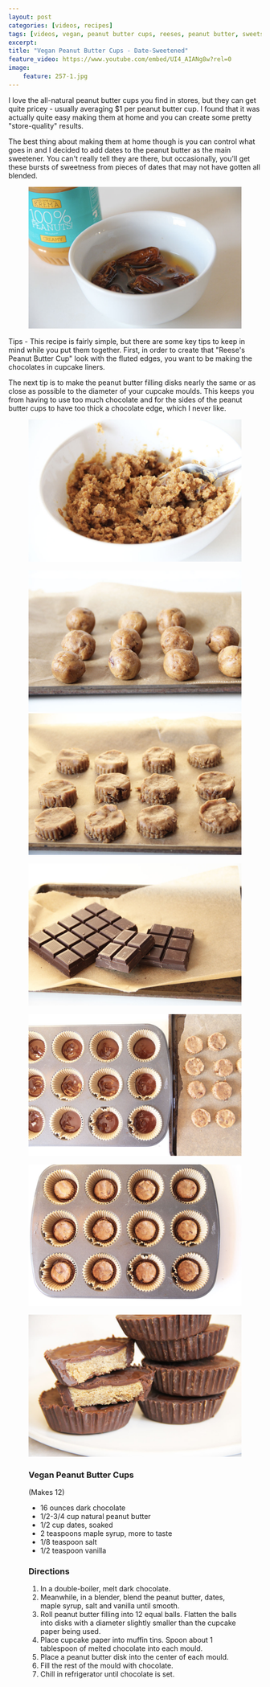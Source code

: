```yaml
---
layout: post
categories: [videos, recipes]
tags: [videos, vegan, peanut butter cups, reeses, peanut butter, sweets]
excerpt: 
title: "Vegan Peanut Butter Cups - Date-Sweetened"
feature_video: https://www.youtube.com/embed/UI4_AIANg8w?rel=0
image:
    feature: 257-1.jpg
---
```


I love the all-natural peanut butter cups you find in stores, but they can get quite pricey - usually averaging $1 per peanut butter cup.  I found that it was actually quite easy making them at home and you can create some pretty "store-quality" results.  

The best thing about making them at home though is you can control what goes in and I decided to add dates to the peanut butter as the main sweetener.  You can't really tell they are there, but occasionally, you'll get these bursts of sweetness from pieces of dates that may not have gotten all blended.


<figure>
    <img src="/images/257-2.jpg">
</figure> 

Tips - This recipe is fairly simple, but there are some key tips to keep in mind while you put them together.  First, in order to create that "Reese's Peanut Butter Cup" look with the fluted edges, you want to be making the chocolates in cupcake liners.

The next tip is to make the peanut butter filling disks nearly the same or as close as possible to the diameter of your cupcake moulds. This keeps you from having to use too much chocolate and for the sides of the peanut butter cups to have too thick a chocolate edge, which I never like.


<figure>
    <img src="/images/257-3.jpg">
</figure> 


<figure class="half">
<img src="/images/257-5.jpg">
<img src="/images/257-7.jpg">
</figure>



<figure>
    <img src="/images/257-4.jpg">
</figure> 

<figure>
    <img src="/images/257-9.jpg">
</figure> 

<figure>
    <img src="/images/257-10.jpg">
</figure> 

<figure>
    <img src="/images/257-1.jpg">
</figure> 

<figure class="ingredients" markdown="1">

### Vegan Peanut Butter Cups

(Makes 12)

- 16 ounces dark chocolate
- 1/2-3/4 cup natural peanut butter
- 1/2 cup dates, soaked
- 2 teaspoons maple syrup, more to taste
- 1/8 teaspoon salt
- 1/2 teaspoon vanilla

</figure>

<figure class="directions" markdown="1">

### Directions

1. In a double-boiler, melt dark chocolate.
2. Meanwhile, in a blender, blend the peanut butter, dates, maple syrup, salt and vanilla until smooth.
3. Roll peanut butter filling into 12 equal balls.  Flatten the balls into disks with a diameter slightly smaller than the cupcake paper being used.
4. Place cupcake paper into muffin tins.  Spoon about 1 tablespoon of melted chocolate into each mould.
5. Place a peanut butter disk into the center of each mould.
6. Fill the rest of the mould with chocolate.  
7. Chill in refrigerator until chocolate is set.
